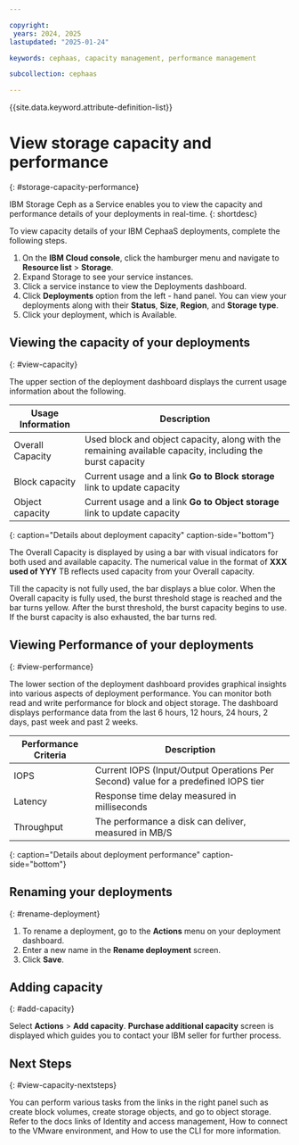 ```yaml
---

copyright:
 years: 2024, 2025
lastupdated: "2025-01-24"

keywords: cephaas, capacity management, performance management

subcollection: cephaas

---
```


{{site.data.keyword.attribute-definition-list}}

# View storage capacity and performance
{: #storage-capacity-performance}

IBM Storage Ceph as a Service enables you to view the capacity and performance details of your deployments in real-time.
{: shortdesc}

To view capacity details of your IBM CephaaS deployments, complete the following steps.

1. On the **IBM Cloud console**, click the hamburger menu and navigate to **Resource list** > **Storage**.
2. Expand Storage to see your service instances.
3. Click a service instance to view the Deployments dashboard.
4. Click **Deployments** option from the left - hand panel. You can view your deployments along with their **Status**, **Size**, **Region**, and **Storage type**.
5. Click your deployment, which is Available.

## Viewing the capacity of your deployments
{: #view-capacity}

The upper section of the deployment dashboard displays the current usage information about the following.

| Usage Information | Description |
|-------|-------------|
| Overall Capacity | Used block and object capacity, along with the remaining available capacity, including the burst capacity|
| Block capacity | Current usage and a link **Go to Block storage** link to update capacity |
| Object capacity | Current usage and a link **Go to Object storage** link to update capacity |
{: caption="Details about deployment capacity" caption-side="bottom"}

The Overall Capacity is displayed by using a bar with visual indicators for both used and available capacity. The numerical value in the format of **XXX used of YYY** TB reflects used capacity from your Overall capacity.

Till the capacity is not fully used, the bar displays a blue color. When the Overall capacity is fully used, the burst threshold stage is reached and the bar turns yellow. After the burst threshold, the burst capacity begins to use.
If the burst capacity is also exhausted, the bar turns red.

## Viewing Performance of your deployments
{: #view-performance}

The lower section of the deployment dashboard provides graphical insights into various aspects of deployment performance. You can monitor both read and write performance for block and object storage. The dashboard displays performance data from the last 6 hours, 12 hours, 24 hours, 2 days, past week and past 2 weeks.

| Performance Criteria | Description |
|-------|-------------|
| IOPS | Current IOPS (Input/Output Operations Per Second) value for a predefined IOPS tier |
| Latency | Response time delay measured in milliseconds |
| Throughput| The performance a disk can deliver, measured in MB/S|
{: caption="Details about deployment performance" caption-side="bottom"}


## Renaming your deployments
{: #rename-deployment}

1. To rename a deployment, go to the **Actions** menu on your deployment dashboard.
2. Enter a new name in the **Rename deployment** screen.
3. Click **Save**.

## Adding capacity
{: #add-capacity}

Select **Actions** > **Add capacity**. **Purchase additional capacity** screen is displayed which guides you to contact your IBM seller for further process.

## Next Steps
{: #view-capacity-nextsteps}

You can perform various tasks from the links in the right panel such as create block volumes, create storage objects, and go to object storage. Refer to the docs links of Identity and access management, How to connect to the VMware environment, and How to use the CLI for more information.
